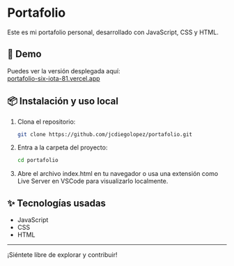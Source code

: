 # Portafolio

Este es mi portafolio personal, desarrollado con JavaScript, CSS y HTML.

## 🚀 Demo

Puedes ver la versión desplegada aquí:  
[portafolio-six-iota-81.vercel.app](https://portafolio-six-iota-81.vercel.app/)

## 📦 Instalación y uso local

1. Clona el repositorio:
   ```bash
   git clone https://github.com/jcdiegolopez/portafolio.git
   ```
2. Entra a la carpeta del proyecto:
   ```bash
   cd portafolio
   ```
3. Abre el archivo index.html en tu navegador o usa una extensión como Live Server en VSCode para visualizarlo localmente.

## ✨ Tecnologías usadas

- JavaScript
- CSS
- HTML

---

¡Siéntete libre de explorar y contribuir!
```
